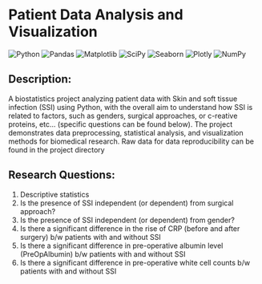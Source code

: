 #    Patient Data Analysis and Visualization

![Python](https://img.shields.io/badge/Python-3.9%2B-blue.svg)
![Pandas](https://img.shields.io/badge/Library-Pandas-yellow.svg)
![Matplotlib](https://img.shields.io/badge/Visualization-Matplotlib-green.svg)
![SciPy](https://img.shields.io/badge/Library-SciPy-orange.svg)
![Seaborn](https://img.shields.io/badge/Visualization-Seaborn-teal.svg)
![Plotly](https://img.shields.io/badge/Visualization-Plotly-purple.svg)
![NumPy](https://img.shields.io/badge/Library-NumPy-orange.svg)

##    Description:
A biostatistics project analyzing patient data with Skin and soft tissue infection (SSI) using Python, with the overall aim to understand how SSI is related to factors, such as genders, surgical approaches, or c-reative proteins, etc... (specific questions can be found below).
The project demonstrates data preprocessing, statistical analysis, and visualization methods for biomedical research. 
Raw data for data reproducibility can be found in the project directory

##    Research Questions:
 1. Descriptive statistics
 2. Is the presence of SSI independent (or dependent) from surgical approach?
 3. Is the presence of SSI independent (or dependent) from gender?
 4. Is there a significant difference in the rise of CRP (before and after surgery) b/w patients with and without SSI
 5. Is there a significant difference in pre-operative albumin level (PreOpAlbumin) b/w patients with and without SSI
 6. Is there a significant difference in pre-operative white cell counts b/w patients with and without SSI

